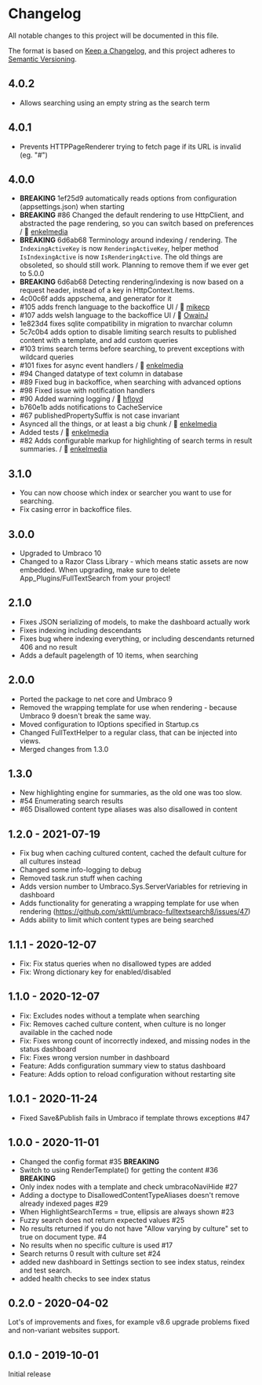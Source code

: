 # Changelog

All notable changes to this project will be documented in this file.

The format is based on [Keep a Changelog](https://keepachangelog.com/en/1.0.0/),
and this project adheres to [Semantic Versioning](https://semver.org/spec/v2.0.0.html).

## 4.0.2
- Allows searching using an empty string as the search term

## 4.0.1
- Prevents HTTPPageRenderer trying to fetch page if its URL is invalid (eg. "#")

## 4.0.0
- **BREAKING** 1ef25d9 automatically reads options from configuration (appsettings.json) when starting
- **BREAKING** #86 Changed the default rendering to use HttpClient, and abstracted the page rendering, so you can switch based on preferences / 🙏 [enkelmedia](https://github.com/enkelmedia)
- **BREAKING** 6d6ab68 Terminology around indexing / rendering. The `IndexingActiveKey` is now `RenderingActiveKey`, helper method `IsIndexingActive` is now `IsRenderingActive`. The old things are obsoleted, so should still work. Planning to remove them if we ever get to 5.0.0
- **BREAKING** 6d6ab68 Detecting rendering/indexing is now based on a request header, instead of a key in HttpContext.Items.
- 4c00c6f adds appschema, and generator for it
- #105 adds french language to the backoffice UI / 🙏 [mikecp](https://github.com/mikecp)
- #107 adds welsh language to the backoffice UI / 🙏 [OwainJ](https://github.com/OwainJ)
- 1e823d4 fixes sqlite compatibility in migration to nvarchar column
- 5c7c0b4 adds option to disable limiting search results to published content with a template, and add custom queries
- #103 trims search terms before searching, to prevent exceptions with wildcard queries
- #101 fixes for async event handlers / 🙏 [enkelmedia](https://github.com/enkelmedia)
- #94 Changed datatype of text column in database
- #89 Fixed bug in backoffice, when searching with advanced options
- #98 Fixed issue with notification handlers
- #90 Added warning logging  / 🙏 [hfloyd](https://github.com/hfloyd)
- b760e1b adds notifications to CacheService
- #67 publishedPropertySuffix is not case invariant
- Asynced all the things, or at least a big chunk / 🙏 [enkelmedia](https://github.com/enkelmedia)
- Added tests / 🙏 [enkelmedia](https://github.com/enkelmedia)
- #82 Adds configurable markup for highlighting of search terms in result summaries.  / 🙏 [enkelmedia](https://github.com/enkelmedia)

## 3.1.0

- You can now choose which index or searcher you want to use for searching.
- Fix casing error in backoffice files.

## 3.0.0

- Upgraded to Umbraco 10
- Changed to a Razor Class Library - which means static assets are now embedded. When upgrading, make sure to delete App_Plugins/FullTextSearch from your project!

## 2.1.0

- Fixes JSON serializing of models, to make the dashboard actually work
- Fixes indexing including descendants
- Fixes bug where indexing everything, or including descendants returned 406 and no result
- Adds a default pagelength of 10 items, when searching

## 2.0.0

- Ported the package to net core and Umbraco 9
- Removed the wrapping template for use when rendering - because Umbraco 9 doesn't break the same way.
- Moved configuration to IOptions specified in Startup.cs
- Changed FullTextHelper to a regular class, that can be injected into views.
- Merged changes from 1.3.0

## 1.3.0

- New highlighting engine for summaries, as the old one was too slow.
- #54 Enumerating search results
- #65 Disallowed content type aliases was also disallowed in content

## 1.2.0 - 2021-07-19

- Fix bug when caching cultured content, cached the default culture for all cultures instead
- Changed some info-logging to debug
- Removed task.run stuff when caching
- Adds version number to Umbraco.Sys.ServerVariables for retrieving in dashboard
- Adds functionality for generating a wrapping template for use when rendering (https://github.com/skttl/umbraco-fulltextsearch8/issues/47)
- Adds ability to limit which content types are being searched

## 1.1.1 - 2020-12-07

- Fix: Fix status queries when no disallowed types are added
- Fix: Wrong dictionary key for enabled/disabled

## 1.1.0 - 2020-12-07

- Fix: Excludes nodes without a template when searching
- Fix: Removes cached culture content, when culture is no longer available in the cached node
- Fix: Fixes wrong count of incorrectly indexed, and missing nodes in the status dashboard
- Fix: Fixes wrong version number in dashboard
- Feature: Adds configuration summary view to status dashboard
- Feature: Adds option to reload configuration without restarting site

## 1.0.1 - 2020-11-24

- Fixed Save&Publish fails in Umbraco if template throws exceptions #47

## 1.0.0 - 2020-11-01

- Changed the config format #35 **BREAKING**
- Switch to using RenderTemplate() for getting the content #36 **BREAKING**
- Only index nodes with a template and check umbracoNaviHide #27
- Adding a doctype to DisallowedContentTypeAliases doesn't remove already indexed pages #29
- When HighlightSearchTerms = true, ellipsis are always shown #23
- Fuzzy search does not return expected values #25
- No results returned if you do not have "Allow varying by culture" set to true on document type. #4
- No results when no specific culture is used #17
- Search returns 0 result with culture set #24
- added new dashboard in Settings section to see index status, reindex and test search.
- added health checks to see index status

## 0.2.0 - 2020-04-02

Lot's of improvements and fixes, for example v8.6 upgrade problems fixed and non-variant websites support.

## 0.1.0 - 2019-10-01

Initial release
